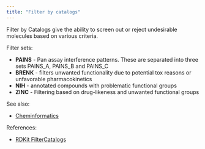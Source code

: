 ```yaml
---
title: "Filter by catalogs"
---
```


Filter by Catalogs give the ability to screen out or reject undesirable molecules based on various criteria.

Filter sets:

* **PAINS** - Pan assay interference patterns. These are separated into three sets PAINS_A, PAINS_B and PAINS_C
* **BRENK** - filters unwanted functionality due to potential tox reasons or unfavorable pharmacokinetics
* **NIH** - annotated compounds with problematic functional groups
* **ZINC** - Filtering based on drug-likeness and unwanted functional groups

See also:

* [Cheminformatics](../chem.md)

References:

* [RDKit FilterCatalogs](https://github.com/rdkit/rdkit/blob/master/Code/GraphMol/FilterCatalog/README)
